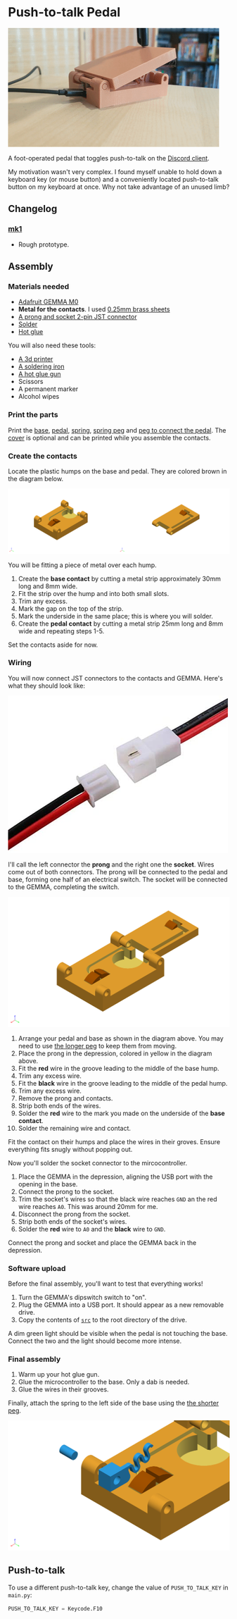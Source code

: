 # Push-to-talk Pedal

![demo](demo.gif)

A foot-operated pedal that toggles push-to-talk on the [Discord client](discord.gg).

My motivation wasn't very complex. I found myself unable to hold down a keyboard key (or mouse button) and a conveniently located push-to-talk button on my keyboard at once. Why not take advantage of an unused limb?

## Changelog

### [mk1](https://github.com/wyrddesign/push-to-talk-pedal/tree/mk1)
- Rough prototype.

## Assembly

### Materials needed
- [Adafruit GEMMA M0](https://www.adafruit.com/product/3501)
- **Metal for the contacts**. I used [0.25mm brass sheets](https://www.amazon.com/gp/product/B0006MZM0K)
- [A prong and socket 2-pin JST connector](https://www.amazon.com/Upgraded-Connector-Battery-Inductrix-Eachine/dp/B07NWD5NTN)
- [Solder](https://www.amazon.com/Elenco-WEmake-Lead-Solder-0-031/dp/B009YKISMY)
- [Hot glue](https://www.amazon.com/ccbetter-Upgraded-Removable-Anti-hot-Flexible/dp/B01178RVI2)

You will also need these tools:

- [A 3d printer](https://shop.prusa3d.com/3d-printers/1387-original-prusa-mini-kit.html)
- [A soldering iron](https://www.amazon.com/Hakko-FX888D-23BY-Digital-Soldering-Station/dp/B00ANZRT4M)
- [A hot glue gun](https://www.amazon.com/ccbetter-Upgraded-Removable-Anti-hot-Flexible/dp/B01178RVI2)
- Scissors
- A permanent marker
- Alcohol wipes


### Print the parts

Print the [base](stl/Base.stl), [pedal](stl/Pedal.stl), [spring](stl/Spring.stl), [spring peg](stl/Peg%20for%20spring.stl) and [peg to connect the pedal](stl/Peg%20for%20pedal). The [cover](stl/Pedal%20cover.stl) is optional and can be printed while you assemble the contacts.

### Create the contacts

Locate the plastic humps on the base and pedal. They are colored brown in the diagram below. 

![contact humps](humps.png)

You will be fitting a piece of metal over each hump.

1. Create the **base contact** by cutting a metal strip approximately 30mm long and 8mm wide.
1. Fit the strip over the hump and into both small slots.
1. Trim any excess.
1. Mark the gap on the top of the strip.
1. Mark the underside in the same place; this is where you will solder.
1. Create the **pedal contact** by cutting a metal strip 25mm long and 8mm wide and repeating steps 1-5.

Set the contacts aside for now.

### Wiring

You will now connect JST connectors to the contacts and GEMMA. Here's what they should look like:

![jst connectors](jst.jpg)

I'll call the left connector the **prong** and the right one the **socket**. Wires come out of both connectors. The prong will be connected to the pedal and base, forming one half of an electrical switch. The socket will be connected to the GEMMA, completing the switch.

![both piece open flat](open-flat.png)

1. Arrange your pedal and base as shown in the diagram above. You may need to use [the longer peg](stl/Peg%20for%20pedal) to keep them from moving.
1. Place the prong in the depression, colored in yellow in the diagram above.
1. Fit the **red** wire in the groove leading to the middle of the base hump.
1. Trim any excess wire.
1. Fit the **black** wire in the groove leading to the middle of the pedal hump.
1. Trim any excess wire.
1. Remove the prong and contacts.
1. Strip both ends of the wires.
1. Solder the **red** wire to the mark you made on the underside of the **base contact**.
1. Solder the remaining wire and contact.

Fit the contact on their humps and place the wires in their groves. Ensure everything fits snugly without popping out.

Now you'll solder the socket connector to the mircocontroller.

1. Place the GEMMA in the depression, aligning the USB port with the opening in the base.
1. Connect the prong to the socket.
1. Trim the socket's wires so that the black wire reaches `GND` an the red wire reaches `A0`. This was around 20mm for me.
1. Disconnect the prong from the socket.
1. Strip both ends of the socket's wires.
1. Solder the **red** wire to `A0` and the **black** wire to `GND`.

Connect the prong and socket and place the GEMMA back in the depression.

### Software upload

Before the final assembly, you'll want to test that everything works! 

1. Turn the GEMMA's dipswitch switch to "on".
1. Plug the GEMMA into a USB port. It should appear as a new removable drive.
1. Copy the contents of [`src`](src) to the root directory of the drive.

A dim green light should be visible when the pedal is not touching the base. Connect the two and the light should become more intense. 

### Final assembly

1. Warm up your hot glue gun.
1. Glue the microcontroller to the base. Only a dab is needed.
1. Glue the wires in their grooves.

Finally, attach the spring to the left side of the base using the [the shorter peg](stl/Peg%20for%20spring).

![attaching the spring](attach-spring.png)

## Push-to-talk

To use a different push-to-talk key, change the value of `PUSH_TO_TALK_KEY` in `main.py`:

```python
PUSH_TO_TALK_KEY = Keycode.F10
```
